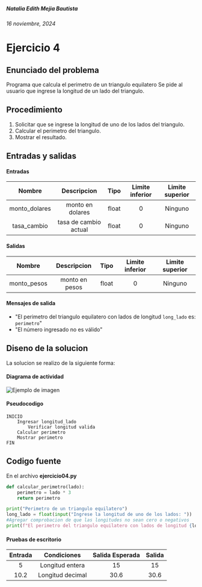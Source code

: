 ##### Natalia Edith Mejia Bautista 
###### 16 noviembre, 2024

# Ejercicio 4

## Enunciado del problema
Programa que calcula el perimetro de un triangulo equilatero
Se pide al usuario que ingrese la longitud de un lado del triangulo.

## Procedimiento 
1. Solicitar que se ingrese la longitud de uno de los lados del triangulo.
2. Calcular el perimetro del triangulo.
3. Mostrar el resultado.


## Entradas y salidas
#### Entradas
| Nombre  | Descripcion  | Tipo | Limite inferior | Limite superior |
|:-------------:|:---------------:| :-------------:|:---------:|:---------:|
| monto_dolares | monto en dolares | float | 0 | Ninguno |
| tasa_cambio | tasa de cambio actual | float | 0 | Ninguno |

#### Salidas
| Nombre  | Descripcion  | Tipo | Limite inferior | Limite superior |
|:-------------:|:---------------:| :-------------:|:---------:|:---------:|
| monto_pesos | monto en pesos | float | 0 | Ninguno |

#### Mensajes de salida
- "El perimetro del triangulo equilatero con lados de longitud `long_lado` es: `perimetro`"
- "El número ingresado no es válido"

## Diseno de la solucion 
La solucion se realizo de la siguiente forma:
#### Diagrama de actividad
![Ejemplo de imagen](https://ejemplo.com/imagen.png)


#### Pseudocodigo
```plaintext
INICIO
    Ingresar longitud_lado
        Verificar longitud valida
    Calcular perimetro
    Mostrar perimetro
FIN
```

## Codigo fuente
En el archivo **ejercicio04.py**
```python
def calcular_perimetro(lado):
    perimetro = lado * 3
    return perimetro

print("Perimetro de un triangulo equilatero")
long_lado = float(input("Ingrese la longitud de uno de los lados: "))
#Agregar comprobacion de que las longitudes no sean cero o negativos
print(f"El perimetro del triangulo equilatero con lados de longitud {long_lado} es:", calcular_perimetro(long_lado))
```

#### Pruebas de escritorio
| Entrada |Condiciones | Salida Esperada | Salida |
|:-------------:|:---------------:| :-------------:|:-------------:|
| 5 | Longitud entera | 15 | 15 |
| 10.2 | Longitud decimal | 30.6 | 30.6 |